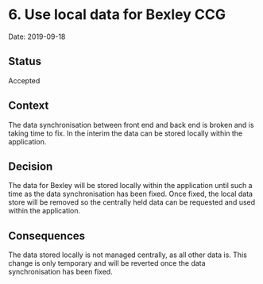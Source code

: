 # 6. Use local data for Bexley CCG

Date: 2019-09-18

## Status

Accepted

## Context

The data synchronisation between front end and back end is broken and is taking
time to fix. In the interim the data can be stored locally within the
application.

## Decision

The data for Bexley will be stored locally within the application until
such a time as the data synchronisation has been fixed. Once fixed, the local
data store will be removed so the centrally held data can be requested and used
within the application.

## Consequences

The data stored locally is not managed centrally, as all other data is.
This change is only temporary and will be reverted once the data
synchronisation has been fixed.
